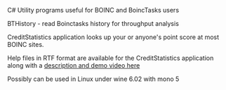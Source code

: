 C# Utility programs useful for BOINC and BoincTasks users

BTHistory - read Boinctasks history for throughput analysis 

CreditStatistics application looks up your or anyone's point score at most BOINC sites.

Help files in RTF format are available for the CreditStatistics application along with a <a href="https://stateson.net/bthistory/CreditStats.html" target="_blank">description and demo video here</a>

Possibly can be used in Linux under wine 6.02 with mono 5
